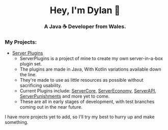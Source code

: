 <h1 align="center">Hey, I'm Dylan 👋</h1>
<h3 align="center">A Java ☕ Developer from Wales.</h3>

### My Projects:

- [Server Plugins](https://github.com/dylandotjavaorg/serverplugins)
  -  ServerPlugins is a project of mine to create my own server-in-a-box plugin set.
  -  The plugins are made in Java, With Kotlin variations available down the line.
  -  They're made to use as little resources as possible without sacrificing usability.
  -  Current Plugins include: [ServerCore](https://github.com/dylandotjavaorg/servercore), [ServerEconomy](https://github.com/dylandotjavaorg/servereconomy), [ServerAPI](https://github.com/dylandotjavaorg/serverapi), [ServerPunishments](https://github.com/dylandotjavaorg/serverpunishments) and more yet to come.
  -  These are all in early stages of development, with test branches coming out in the near future.

I have more projects yet to add, so I'll try my best to hurry up and make something.
